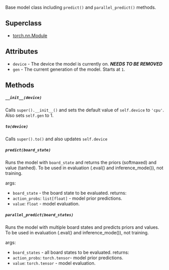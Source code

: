 Base model class including `predict()` and `parallel_predict()` methods.
## Superclass
- [torch.nn.Module](https://pytorch.org/docs/stable/generated/torch.nn.Module.html)

## Attributes
- `device` - The device the model is currently on. ***NEEDS TO BE REMOVED***
- `gen` - The current generation of the model. Starts at `1`.

## Methods
##### `__init__(device)`

Calls `super().__init__()` and sets the default value of `self.device` to `'cpu'`. Also sets `self.gen` to 1.
##### `to(device)`

Calls `super().to()` and also updates `self.device`
##### `predict(board_state)`

Runs the model with `board_state` and returns the priors (softmaxed) and value (tanhed). To be used in evaluation (.eval() and inference_mode()), not training.

args:
- `board_state` - the board state to be evaluated.
returns:
- `action_probs`: `list[float]` - model prior predictions.
- `value`: `float` - model evaluation.
##### `parallel_predict(board_states)`

Runs the model with multiple board states and predicts priors and values. To be used in evaluation (.eval() and inference_mode()), not training.

args:
- `board_states` - all board states to be evaluated.
returns:
- `action_probs`: `torch.tensor`- model prior predictions.
- `value`: `torch.tensor` - model evaluation.